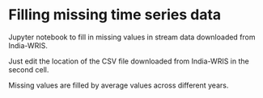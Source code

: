 # Filling missing time series data
Jupyter notebook to fill in missing values in stream data downloaded from India-WRIS.

Just edit the location of the CSV file downloaded from India-WRIS in the second cell.

Missing values are filled by average values across different years.
